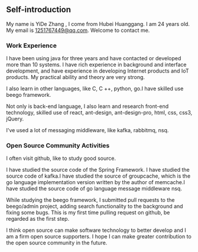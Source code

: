 ## Self-introduction

My name is YiDe  Zhang , I come from Hubei Huanggang. I am 24 years old. My email is 1251767449@qq.com. Welcome to contact me.

### Work Experience

I have been using java for three years and have contacted or developed more than 10 systems. I have rich experience in background and interface development, and have experience in developing Internet products and IoT products. My practical ability and theory are very strong.

I also learn in other languages, like C, C ++, python, go.I have skilled use beego framework.

Not only is back-end language, I also learn and research front-end technology, skilled use of react, ant-design, ant-design-pro, html, css, css3, jQuery.

I've used a lot of messaging middleware, like kafka, rabbitmq, nsq.

### Open Source Community Activities

I often visit github, like to study good source.

I have studied the source code of the Spring Framework. I have studied the source code of kafka.I have studied the source of groupcache, which is the go language implementation version written by the author of memcache.I have studied the source code of go language message middleware nsq.

While studying the beego framework, I submitted pull requests to the beego/admin project, adding search functionality to the background and fixing some bugs. This is my first time pulling request on github, be regarded as the first step.

I think open source can make software technology to better develop and I am a firm open source supporters. I hope I can make greater contribution to the open source community in the future.


